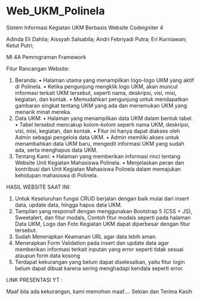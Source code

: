 # Web_UKM_Polinela
Sistem Informasi Kegiatan UKM Berbasis Website Codeigniter 4

Adinda Eli Dahlia;
Aissyah Salsabila;
Andri Febriyadi Putra;
Eri Kurniawan;
Ketut Putri;

MI 4A 
Pemrograman Framework

Fitur Rancangan Website:
1.	Beranda:
•	Halaman utama yang menampilkan logo-logo UKM yang aktif di Polinela.
•	Ketika pengunjung mengklik logo UKM, akan muncul informasi terkait UKM tersebut, seperti nama, deskripsi, visi, misi, kegiatan, dan kontak.
•	Memudahkan pengunjung untuk mendapatkan gambaran singkat tentang UKM yang ada dan menemukan UKM yang menarik minat mereka.
2.	Data UKM:
•	Halaman yang menampilkan data UKM dalam bentuk tabel.
•	Tabel tersebut mencakup kolom-kolom seperti nama UKM, deskripsi, visi, misi, kegiatan, dan kontak.
•	Fitur ini hanya dapat diakses oleh Admin sebagai pengelola data UKM.
•	Admin memiliki akses untuk menambahkan data UKM baru, mengedit informasi UKM yang sudah ada, serta menghapus data UKM.
3.	Tentang Kami:
•	Halaman yang memberikan informasi rinci tentang Website Unit Kegiatan Mahasiswa Polinela.
•	Menjelaskan peran dan kontribusi dari Unit Kegiatan Mahasiswa Polinela dalam memajukan kehidupan mahasiswa di Polinela.


HASIL WEBSITE SAAT INI:
1.	Untuk Keseluruhan fungsi CRUD berjalan dengan baik mulai dari insert data, update data, hingga hapus data UKM.
2.	Tampilan yang responsif dengan menggunakan Bootstrap 5 (CSS + JS), Sweetalert, dan fitur modals, Contoh fitur modals seperti pada halaman Data UKM, Logo dan Foto Kegiatan UKM dapat diperbesar dengan fitur tersebut.
3.	Sudah Menerapkan Keamanan URL agar data lebih aman.
4.	Menerapkan Form Validation pada insert dan update data agar memberikan informasi terkait inputan yang error seperti tidak sesuai ataupun form data kosong
5.	Terdapat kekurangan yang belum dapat diselesaikan, yaitu fitur login belum dapat dibuat karena sering menghadapi kendala seperti error.



LINK PRESENTASI YT :

Maaf bila ada kekurangan, kami memohon maaf....
Sekian dan Terima Kasih
